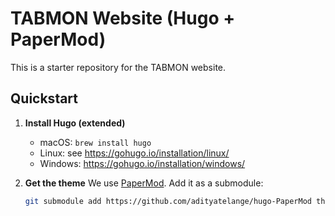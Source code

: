 # TABMON Website (Hugo + PaperMod)

This is a starter repository for the TABMON website.

## Quickstart

1. **Install Hugo (extended)**
   - macOS: `brew install hugo`
   - Linux: see https://gohugo.io/installation/linux/
   - Windows: https://gohugo.io/installation/windows/

2. **Get the theme**
   We use [PaperMod](https://github.com/adityatelange/hugo-PaperMod). Add it as a submodule:

   ```bash
   git submodule add https://github.com/adityatelange/hugo-PaperMod themes/PaperMod
